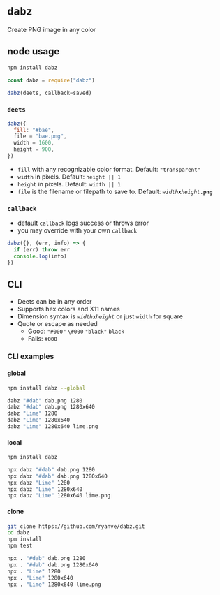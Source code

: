 # `dabz`

Create PNG image in any color

## node usage

```bash
npm install dabz
```

```js
const dabz = require("dabz")
```

```js
dabz(deets, callback=saved)
```

### `deets`

```js
dabz({
  fill: "#bae",
  file = "bae.png",
  width = 1600,
  height = 900,
})
```

- `fill` with any recognizable color format. Default: `"transparent"`
- `width` in pixels. Default: `height || 1`
- `height` in pixels. Default: `width || 1`
- `file` is the filename or filepath to save to. Default: <code><var>width</var><b>x</b><var>height</var><b>.png</b></code>

### `callback`

- default `callback` logs success or throws error
- you may override with your own `callback`

```js
dabz({}, (err, info) => {
  if (err) throw err
  console.log(info)
})
```

## CLI

- Deets can be in any order
- Supports hex colors and X11 names
- Dimension syntax is <code><var>width</var><b>x</b><var>height</var></code> or just `width` for square
- Quote or escape as needed
  * Good: `"#000"` `\#000` `"black"` `black`
  * Fails: `#000`

### CLI examples

#### global

```bash
npm install dabz --global
```

```bash
dabz "#dab" dab.png 1280
dabz "#dab" dab.png 1280x640
dabz "Lime" 1280
dabz "Lime" 1280x640
dabz "Lime" 1280x640 lime.png
```

#### local

```bash
npm install dabz
```

```bash
npx dabz "#dab" dab.png 1280
npx dabz "#dab" dab.png 1280x640
npx dabz "Lime" 1280
npx dabz "Lime" 1280x640
npx dabz "Lime" 1280x640 lime.png
```

#### clone

```bash
git clone https://github.com/ryanve/dabz.git
cd dabz
npm install
npm test
```

```bash
npx . "#dab" dab.png 1280
npx . "#dab" dab.png 1280x640
npx . "Lime" 1280
npx . "Lime" 1280x640
npx . "Lime" 1280x640 lime.png
```
